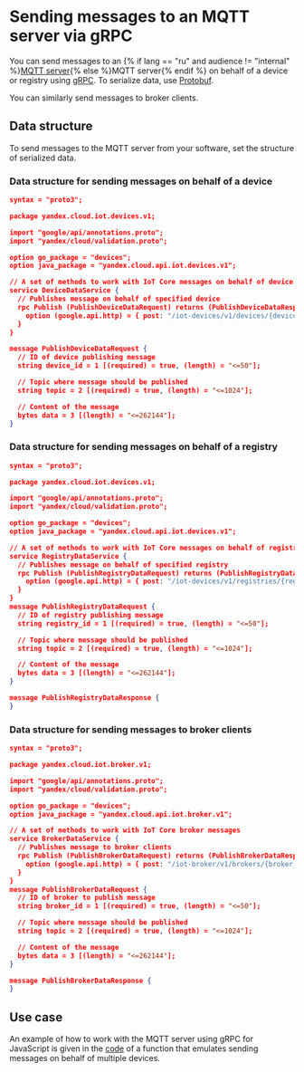 # Sending messages to an MQTT server via gRPC

You can send messages to an {% if lang == "ru" and audience != "internal" %}[MQTT server](../../glossary/mqtt-server.md){% else %}MQTT server{% endif %} on behalf of a device or registry using [gRPC](https://grpc.io/docs/). To serialize data, use [Protobuf](https://developers.google.com/protocol-buffers/docs/overview).

You can similarly send messages to broker clients.

## Data structure

To send messages to the MQTT server from your software, set the structure of serialized data.

### Data structure for sending messages on behalf of a device

```json
syntax = "proto3";

package yandex.cloud.iot.devices.v1;

import "google/api/annotations.proto";
import "yandex/cloud/validation.proto";

option go_package = "devices";
option java_package = "yandex.cloud.api.iot.devices.v1";

// A set of methods to work with IoT Core messages on behalf of device
service DeviceDataService {
  // Publishes message on behalf of specified device
  rpc Publish (PublishDeviceDataRequest) returns (PublishDeviceDataResponse) {
    option (google.api.http) = { post: "/iot-devices/v1/devices/{device_id}/publish" body: "*" };
  }
}

message PublishDeviceDataRequest {
  // ID of device publishing message
  string device_id = 1 [(required) = true, (length) = "<=50"];

  // Topic where message should be published
  string topic = 2 [(required) = true, (length) = "<=1024"];

  // Content of the message
  bytes data = 3 [(length) = "<=262144"];
}
```

### Data structure for sending messages on behalf of a registry

```json
syntax = "proto3";

package yandex.cloud.iot.devices.v1;

import "google/api/annotations.proto";
import "yandex/cloud/validation.proto";

option go_package = "devices";
option java_package = "yandex.cloud.api.iot.devices.v1";

// A set of methods to work with IoT Core messages on behalf of registry
service RegistryDataService {
  // Publishes message on behalf of specified registry
  rpc Publish (PublishRegistryDataRequest) returns (PublishRegistryDataResponse) {
    option (google.api.http) = { post: "/iot-devices/v1/registries/{registry_id}/publish" body: "*" };
  }
}
message PublishRegistryDataRequest {
  // ID of registry publishing message
  string registry_id = 1 [(required) = true, (length) = "<=50"];

  // Topic where message should be published
  string topic = 2 [(required) = true, (length) = "<=1024"];

  // Content of the message
  bytes data = 3 [(length) = "<=262144"];
}

message PublishRegistryDataResponse {
}
```

### Data structure for sending messages to broker clients

```json
syntax = "proto3";

package yandex.cloud.iot.broker.v1;

import "google/api/annotations.proto";
import "yandex/cloud/validation.proto";

option go_package = "devices";
option java_package = "yandex.cloud.api.iot.broker.v1";

// A set of methods to work with IoT Core broker messages
service BrokerDataService {
  // Publishes message to broker clients
  rpc Publish (PublishBrokerDataRequest) returns (PublishBrokerDataResponse) {
    option (google.api.http) = { post: "/iot-broker/v1/brokers/{broker_id}/publish" body: "*" };
  }
}
message PublishBrokerDataRequest {
  // ID of broker to publish message
  string broker_id = 1 [(required) = true, (length) = "<=50"];

  // Topic where message should be published
  string topic = 2 [(required) = true, (length) = "<=1024"];

  // Content of the message
  bytes data = 3 [(length) = "<=262144"];
}

message PublishBrokerDataResponse {
}
```

## Use case

An example of how to work with the MQTT server using gRPC for JavaScript is given in the [code](https://github.com/yandex-cloud/examples/blob/master/iot/Scenarios/terraform/emulator_publish/publish/iot_data.js) of a function that emulates sending messages on behalf of multiple devices.
